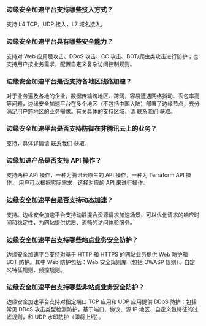 ### 边缘安全加速平台支持哪些接入方式？
支持 L4 TCP，UDP 接入，L7 域名接入。

### 边缘安全加速平台具有哪些安全能力？
支持对 Web 应用层攻击、DDoS 攻击、CC 攻击、BOT/爬虫类攻击进行防护；也支持用户按业务需求，配置自定义复杂访问控制规则。

### 边缘安全加速平台是否支持各地区线路加速？
对于业务遍及各地的企业，数据传输跨地区、跨网，容易遭遇网络抖动、丢包率高等问题，边缘安全加速平台在多个地区（不包括中国大陆）部署了边缘节点，充分满足用户跨地区的业务需求。有关具体的支持区域，请 [联系我们](https://cloud.tencent.com/online-service) 获取。

### 边缘安全加速平台是否支持防御在非腾讯云上的业务？
支持，具体详情请 [联系我们](https://cloud.tencent.com/online-service) 获取。

### 边缘加速产品是否支持 API 操作？
支持两种 API 操作，一种为腾讯云原生的 API 操作，一种为 Terraform API 操作。 用户可以根据实际需求，选择对应的 API 来进行操作。

### 边缘安全加速平台是否支持动态加速？
支持。边缘安全加速平台支持动静混合资源请求加速场景，可以优化请求的响应时间和稳定性，为网站提供优质、流畅的访问体验服务。

### 边缘安全加速平台支持哪些站点业务安全防护？
边缘安全加速平台支持对基于 HTTP 和 HTTPS 的网站业务提供 Web 防护和 BOT 防护。其中 Web 防护包括：Web 安全规则库（包括 OWASP 规则）、自定义特征规则、频控规则。

### 边缘安全加速平台支持哪些非站点业务安全防护？
边缘安全加速平台支持对指定端口 TCP 应用和 UDP 应用提供 DDoS 防护：包括常见 DDoS 攻击类型检测防护，基于端口、协议、源 IP 地区、自定义包特征的过滤规则，和 UDP 水印防护（即将上线）。
